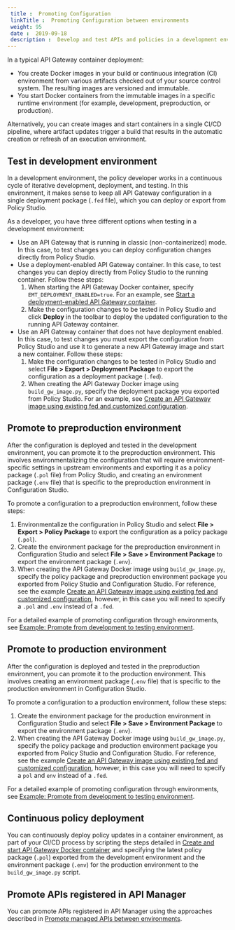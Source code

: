 ```yaml
---
 title :  Promoting Configuration
 linkTitle :  Promoting Configuration between environments
 weight: 95
 date :  2019-09-18 
 description :  Develop and test APIs and policies in a development environment, and promote and deploy them in other environments (for example, preproduction and production).
---
```


In a typical API Gateway container deployment:

* You create Docker images in your build or continuous integration (CI) environment from various artifacts checked out of your source control system. The resulting images are versioned and immutable.
* You start Docker containers from the immutable images in a specific runtime environment (for example, development, preproduction, or production).

Alternatively, you can create images and start containers in a single CI/CD pipeline, where artifact updates trigger a build that results in the automatic creation or refresh of an execution environment.

## Test in development environment

In a development environment, the policy developer works in a continuous cycle of iterative development, deployment, and testing. In this environment, it makes sense to keep all API Gateway configuration in a single deployment package (`.fed` file), which you can deploy or export from Policy Studio.

As a developer, you have three different options when testing in a development environment:

* Use an API Gateway that is running in classic (non-containerized) mode. In this case, to test changes you can deploy configuration changes directly from Policy Studio.
* Use a deployment-enabled API Gateway container. In this case, to test changes you can deploy directly from Policy Studio to the running container. Follow these steps:
    1. When starting the API Gateway Docker container, specify `EMT_DEPLOYMENT_ENABLED=true`. For an example, see [Start a deployment-enabled API Gateway container](/docs/apim_installation/apigw_containers/docker_script_gwimage#start-a-deployment-enabled-api-gateway-container-in-a-development-environment).
    2. Make the configuration changes to be tested in Policy Studio and click **Deploy** in the toolbar to deploy the updated configuration to the running API Gateway container.
* Use an API Gateway container that does not have deployment enabled. In this case, to test changes you must export the configuration from Policy Studio and use it to generate a new API Gateway image and start a new container. Follow these steps:
    1. Make the configuration changes to be tested in Policy Studio and select **File > Export > Deployment Package** to export the configuration as a deployment package (`.fed`).
    2. When creating the API Gateway Docker image using `build_gw_image.py`, specify the deployment package you exported from Policy Studio. For an example, see [Create an API Gateway image using existing fed and customized configuration](/docs/apim_installation/apigw_containers/docker_script_gwimage#create-an-api-gateway-image-using-existing-fed-and-customized-configuration).

## Promote to preproduction environment

After the configuration is deployed and tested in the development environment, you can promote it to the preproduction environment. This involves environmentalizing the configuration that will require environment-specific settings in upstream environments and exporting it as a policy package (`.pol` file) from Policy Studio, and creating an environment package (`.env` file) that is specific to the preproduction environment in Configuration Studio.

To promote a configuration to a preproduction environment, follow these steps:

1. Environmentalize the configuration in Policy Studio and select **File > Export > Policy Package** to export the configuration as a policy package (`.pol`).
2. Create the environment package for the preproduction environment in Configuration Studio and select **File > Save > Environment Package** to export the environment package (`.env`).
3. When creating the API Gateway Docker image using `build_gw_image.py`, specify the policy package and preproduction environment package you exported from Policy Studio and Configuration Studio. For reference, see the example [Create an API Gateway image using existing fed and customized configuration](/docs/apim_installation/apigw_containers/docker_script_gwimage#create-an-api-gateway-image-using-existing-fed-and-customized-configuration), however, in this case you will need to specify a `.pol` and `.env` instead of a `.fed`.

For a detailed example of promoting configuration through environments, see [Example: Promote from development to testing environment](/docs/apigtw_devops/promotion_example/).

## Promote to production environment

After the configuration is deployed and tested in the preproduction environment, you can promote it to the production environment. This involves creating an environment package (`.env` file) that is specific to the production environment in Configuration Studio.

To promote a configuration to a production environment, follow these steps:

1. Create the environment package for the production environment in Configuration Studio and select **File > Save > Environment Package** to export the environment package (`.env`).
2. When creating the API Gateway Docker image using `build_gw_image.py`, specify the policy package and production environment package you exported from Policy Studio and Configuration Studio. For reference, see the example [Create an API Gateway image using existing fed and customized configuration](/docs/apim_installation/apigw_containers/docker_script_gwimage#create-an-api-gateway-image-using-existing-fed-and-customized-configuration), however, in this case you will need to specify a `pol` and `env` instead of a `.fed`.

For a detailed example of promoting configuration through environments, see [Example: Promote from development to testing environment](/docs/apigtw_devops/promotion_example/).

## Continuous policy deployment

You can continuously deploy policy updates in a container environment, as part of your CI/CD process by scripting the steps detailed in [Create and start API Gateway Docker container](/docs/apim_installation/apigw_containers/docker_script_gwimage/) and specifying the latest policy package (`.pol`) exported from the development environment and the environment package (`.env`) for the production environment to the `build_gw_image.py` script.

## Promote APIs registered in API Manager

You can promote APIs registered in API Manager using the approaches described in [Promote managed APIs between environments](/docs/apim_administration/apimgr_admin/api_mgmt_promote/).
